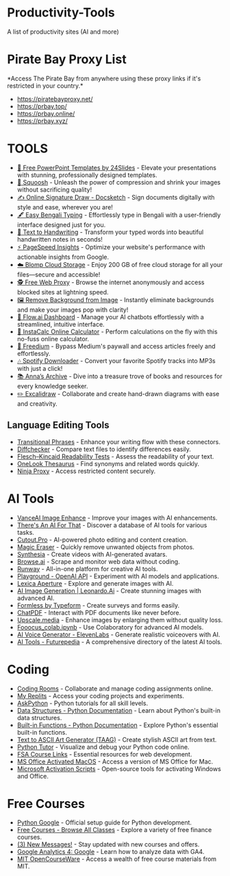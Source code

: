 # Productivity-Tools
A list of productivity sites (AI and more)


<h1>Pirate Bay Proxy List</h1> *Access The Pirate Bay from anywhere using these proxy links if it's restricted in your country.* <ul> <li><a href="https://piratebayproxy.net/">https://piratebayproxy.net/</a></li> <li><a href="https://prbay.top/">https://prbay.top/</a></li> <li><a href="https://prbay.online/">https://prbay.online/</a></li> <li><a href="https://prbay.xyz/">https://prbay.xyz/</a></li> </ul> 


<h1>TOOLS</h1> <ul> <li><a href="https://24slides.com/templates/featured">🎨 Free PowerPoint Templates by 24Slides</a> - Elevate your presentations with stunning, professionally designed templates.</li> <li><a href="https://squoosh.app/editor">📸 Squoosh</a> - Unleash the power of compression and shrink your images without sacrificing quality!</li> <li><a href="https://www.docsketch.com/online-signature/draw/">✍️ Online Signature Draw - Docsketch</a> - Sign documents digitally with style and ease, wherever you are!</li> <li><a href="http://www.easybengalityping.com/">🖋️ Easy Bengali Typing</a> - Effortlessly type in Bengali with a user-friendly interface designed just for you.</li> <li><a href="https://saurabhdaware.github.io/text-to-handwriting/">📝 Text to Handwriting</a> - Transform your typed words into beautiful handwritten notes in seconds!</li> <li><a href="https://developers.google.com/speed/pagespeed/insights/">⚡ PageSpeed Insights</a> - Optimize your website's performance with actionable insights from Google.</li> <li><a href="https://dashboard.blomp.com/dashboard/files">☁️ Blomp Cloud Storage</a> - Enjoy 200 GB of free cloud storage for all your files—secure and accessible!</li> <li><a href="https://proxyscrape.com/web-proxy?__cpo=1">🕵️ Free Web Proxy</a> - Browse the internet anonymously and access blocked sites at lightning speed.</li> <li><a href="https://www.remove.bg/">🖼️ Remove Background from Image</a> - Instantly eliminate backgrounds and make your images pop with clarity!</li> <li><a href="https://app.flow.ai/login">🌊 Flow.ai Dashboard</a> - Manage your AI chatbots effortlessly with a streamlined, intuitive interface.</li> <li><a href="https://instacalc.com/">🧮 InstaCalc Online Calculator</a> - Perform calculations on the fly with this no-fuss online calculator.</li> <li><a href="https://freedium.cfd/">🚀 Freedium</a> - Bypass Medium's paywall and access articles freely and effortlessly.</li> <li><a href="https://spotifydown.com/">🎶 Spotify Downloader</a> - Convert your favorite Spotify tracks into MP3s with just a click!</li> <li><a href="https://annas-archive.org/">📚 Anna’s Archive</a> - Dive into a treasure trove of books and resources for every knowledge seeker.</li> <li><a href="https://excalidraw.com/">✏️ Excalidraw</a> - Collaborate and create hand-drawn diagrams with ease and creativity.</li> </ul>

<h2>Language Editing Tools</h2> <ul> <li><a href="https://www.thoughtco.com/list-of-transition-words-1857002">Transitional Phrases</a> - Enhance your writing flow with these connectors.</li> <li><a href="https://www.diffchecker.com/">Diffchecker</a> - Compare text files to identify differences easily.</li> <li><a href="https://en.wikipedia.org/wiki/Flesch%E2%80%93Kincaid_readability_tests">Flesch–Kincaid Readability Tests</a> - Assess the readability of your text.</li> <li><a href="https://www.onelook.com/thesaurus/">OneLook Thesaurus</a> - Find synonyms and related words quickly.</li> <li><a href="https://ninjaproxy1.com/">Ninja Proxy</a> - Access restricted content securely.</li> </ul> <h1>AI Tools</h1> <ul> <li><a href="https://vanceai.com/workspace/">VanceAI Image Enhance</a> - Improve your images with AI enhancements.</li> <li><a href="https://theresanaiforthat.com/">There's An AI For That</a> - Discover a database of AI tools for various tasks.</li> <li><a href="https://www.cutout.pro/">Cutout.Pro</a> - AI-powered photo editing and content creation.</li> <li><a href="https://magicstudio.com/magiceraser">Magic Eraser</a> - Quickly remove unwanted objects from photos.</li> <li><a href="https://www.synthesia.io/">Synthesia</a> - Create videos with AI-generated avatars.</li> <li><a href="https://www.browse.ai/">Browse.ai</a> - Scrape and monitor web data without coding.</li> <li><a href="https://runwayml.com/">Runway</a> - All-in-one platform for creative AI tools.</li> <li><a href="https://platform.openai.com/playground?mode=chat">Playground - OpenAI API</a> - Experiment with AI models and applications.</li> <li><a href="https://lexica.art/aperture">Lexica Aperture</a> - Explore and generate images with AI.</li> <li><a href="https://app.leonardo.ai/ai-generations">AI Image Generation | Leonardo.Ai</a> - Create stunning images with advanced AI.</li> <li><a href="https://formless.ai/">Formless by Typeform</a> - Create surveys and forms easily.</li> <li><a href="https://www.chatpdf.com/">ChatPDF</a> - Interact with PDF documents like never before.</li> <li><a href="https://www.upscale.media/upload">Upscale.media</a> - Enhance images by enlarging them without quality loss.</li> <li><a href="https://colab.research.google.com/github/lllyasviel/Fooocus/blob/main/fooocus_colab.ipynb">Fooocus_colab.ipynb</a> - Use Colaboratory for advanced AI models.</li> <li><a href="https://elevenlabs.io/?pscd=try.elevenlabs.io&ps_partner_key=YW5pc2hzaW5naDEzNTA&ps_xid=bmNg0qi7hc9ug6&gsxid=bmNg0qi7hc9ug6&gspk=YW5pc2hzaW5naDEzNTA">AI Voice Generator - ElevenLabs</a> - Generate realistic voiceovers with AI.</li> <li><a href="https://www.futurepedia.io/ai-tools">AI Tools - Futurepedia</a> - A comprehensive directory of the latest AI tools.</li> </ul> <h1>Coding</h1> <ul> <li><a href="https://app.codingrooms.com/management/courses/6387/classes/8480/assignments">Coding Rooms</a> - Collaborate and manage coding assignments online.</li> <li><a href="https://replit.com/@akashdeepk00">My Replits</a> - Access your coding projects and experiments.</li> <li><a href="https://www.askpython.com/">AskPython</a> - Python tutorials for all skill levels.</li> <li><a href="https://docs.python.org/3/tutorial/datastructures.html">Data Structures - Python Documentation</a> - Learn about Python's built-in data structures.</li> <li><a href="https://docs.python.org/3/library/functions.html">Built-in Functions - Python Documentation</a> - Explore Python's essential built-in functions.</li> <li><a href="https://patorjk.com/software/taag/">Text to ASCII Art Generator (TAAG)</a> - Create stylish ASCII art from text.</li> <li><a href="https://pythontutor.com/python-debugger.html">Python Tutor</a> - Visualize and debug your Python code online.</li> <li><a href="https://www.appbrewery.co/p/web-development-course-resources/">FSA Course Links</a> - Essential resources for web development.</li> <li><a href="https://gist.github.com/zthxxx/9ddc171d00df98cbf8b4b0d8469ce90a">MS Office Activated MacOS</a> - Access a version of MS Office for Mac.</li> <li><a href="https://github.com/massgravel/Microsoft-Activation-Scripts">Microsoft Activation Scripts</a> - Open-source tools for activating Windows and Office.</li> </ul> <h1>Free Courses</h1> <ul> <li><a href="https://developers.google.com/edu/python/set-up">Python Google</a> - Official setup guide for Python development.</li> <li><a href="https://courses.corporatefinanceinstitute.com/collections/free">Free Courses - Browse All Classes</a> - Explore a variety of free finance courses.</li> <li><a href="https://www.greatlearning.in/academy">(3) New Messages!</a> - Stay updated with new courses and offers.</li> <li><a href="https://skillshop.exceedlms.com/student/catalog/list?category_ids=6434-google-analytics-4">Google Analytics 4: Google</a> - Learn how to analyze data with GA4.</li> <li><a href="https://ocw.mit.edu/">MIT OpenCourseWare</a> - Access a wealth of free course materials from MIT.</li> </ul>
